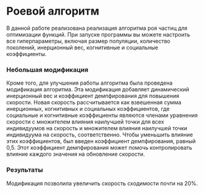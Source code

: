 # Роевой алгоритм
В данной работе реализована реализация алгоритма роя частиц для оптимизации функций. При запуске программы вы можете настроить все гиперпараметры,
включая размер популяции, количество поколений, инерционный вес, когнитивные и социальные коэффициенты.
### Небольшая модификация
Кроме того, для улучшения работы алгоритма была проведена модификация алгоритма. Эта модификация добавляет динамический инерционный вес и коэффициент демпфирования для повышения скорости. Новая скорость рассчитывается как взвешенная сумма инерционных, когнитивных и социальных коэффициентов, где социальные и когнитивные коэффициенты являются членами уравнения скорости с множителем влияния наилучшей точки для всех индивидуумов на скорость и множителем влияния наилучшей точки индивидуума на скорость, соответственно. Чтобы уменьшить влияние этих коэффициентов, был введен коэффициент демпфирования, равный 0,5. Этот коэффициент демпфирования может помочь контролировать влияние каждого значения на обновление скорости.
### Результаты
Модификация позволила увеличить скорость сходимости почти на 20%.
